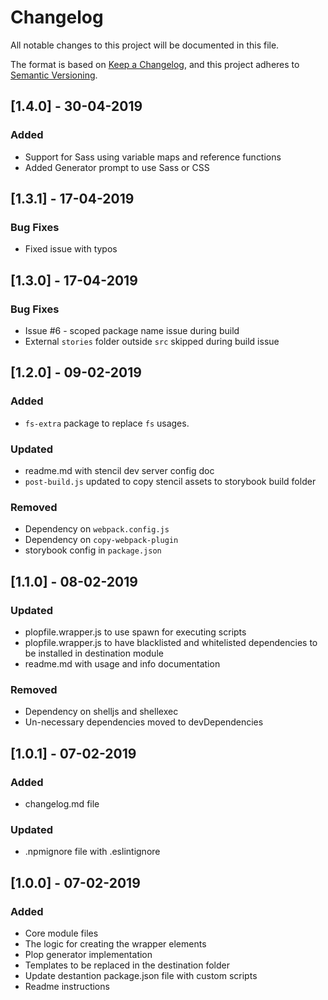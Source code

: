 # Changelog
All notable changes to this project will be documented in this file.

The format is based on [Keep a Changelog](https://keepachangelog.com/en/1.0.0/),
and this project adheres to [Semantic Versioning](https://semver.org/spec/v2.0.0.html).

## [1.4.0] - 30-04-2019
### Added
- Support for Sass using variable maps and reference functions
- Added Generator prompt to use Sass or CSS

## [1.3.1] - 17-04-2019
### Bug Fixes
- Fixed issue with typos

## [1.3.0] - 17-04-2019
### Bug Fixes
- Issue #6 - scoped package name issue during build
- External `stories` folder outside `src` skipped during build issue

## [1.2.0] - 09-02-2019
### Added
- `fs-extra` package to replace `fs` usages.

### Updated
- readme.md with stencil dev server config doc
- `post-build.js` updated to copy stencil assets to storybook build folder

### Removed
- Dependency on `webpack.config.js`
- Dependency on `copy-webpack-plugin`
- storybook config in `package.json`

## [1.1.0] - 08-02-2019
### Updated
- plopfile.wrapper.js to use spawn for executing scripts
- plopfile.wrapper.js to have blacklisted and whitelisted dependencies to be installed in destination module
- readme.md with usage and info documentation

### Removed
- Dependency on shelljs and shellexec
- Un-necessary dependencies moved to devDependencies

## [1.0.1] - 07-02-2019
### Added
- changelog.md file

### Updated
- .npmignore file with .eslintignore

## [1.0.0] - 07-02-2019
### Added
- Core module files
- The logic for creating the wrapper elements
- Plop generator implementation
- Templates to be replaced in the destination folder
- Update destantion package.json file with custom scripts
- Readme instructions